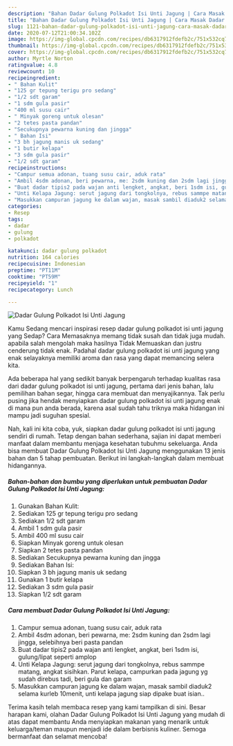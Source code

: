 ```yaml
---
description: "Bahan Dadar Gulung Polkadot Isi Unti Jagung | Cara Masak Dadar Gulung Polkadot Isi Unti Jagung Yang Bisa Manjain Lidah"
title: "Bahan Dadar Gulung Polkadot Isi Unti Jagung | Cara Masak Dadar Gulung Polkadot Isi Unti Jagung Yang Bisa Manjain Lidah"
slug: 1121-bahan-dadar-gulung-polkadot-isi-unti-jagung-cara-masak-dadar-gulung-polkadot-isi-unti-jagung-yang-bisa-manjain-lidah
date: 2020-07-12T21:00:34.102Z
image: https://img-global.cpcdn.com/recipes/db6317912fdefb2c/751x532cq70/dadar-gulung-polkadot-isi-unti-jagung-foto-resep-utama.jpg
thumbnail: https://img-global.cpcdn.com/recipes/db6317912fdefb2c/751x532cq70/dadar-gulung-polkadot-isi-unti-jagung-foto-resep-utama.jpg
cover: https://img-global.cpcdn.com/recipes/db6317912fdefb2c/751x532cq70/dadar-gulung-polkadot-isi-unti-jagung-foto-resep-utama.jpg
author: Myrtle Norton
ratingvalue: 4.8
reviewcount: 10
recipeingredient:
- " Bahan Kulit"
- "125 gr tepung terigu pro sedang"
- "1/2 sdt garam"
- "1 sdm gula pasir"
- "400 ml susu cair"
- " Minyak goreng untuk olesan"
- "2 tetes pasta pandan"
- "Secukupnya pewarna kuning dan jingga"
- " Bahan Isi"
- "3 bh jagung manis uk sedang"
- "1 butir kelapa"
- "3 sdm gula pasir"
- "1/2 sdt garam"
recipeinstructions:
- "Campur semua adonan, tuang susu cair, aduk rata"
- "Ambil 4sdm adonan, beri pewarna, me: 2sdm kuning dan 2sdm lagi jingga, selebihnya beri pasta pandan"
- "Buat dadar tipis2 pada wajan anti lengket, angkat, beri 1sdm isi, gulung/lipat seperti amplop"
- "Unti Kelapa Jagung: serut jagung dari tongkolnya, rebus sammpe matang, angkat sisihkan. Parut kelapa, campurkan pada jagung yg sudah direbus tadi, beri gula dan garam"
- "Masukkan campuran jagung ke dalam wajan, masak sambil diaduk2 selama kurleb 10menit, unti kelapa jagung siap dipake buat isian.."
categories:
- Resep
tags:
- dadar
- gulung
- polkadot

katakunci: dadar gulung polkadot 
nutrition: 164 calories
recipecuisine: Indonesian
preptime: "PT11M"
cooktime: "PT59M"
recipeyield: "1"
recipecategory: Lunch

---
```



![Dadar Gulung Polkadot Isi Unti Jagung](https://img-global.cpcdn.com/recipes/db6317912fdefb2c/751x532cq70/dadar-gulung-polkadot-isi-unti-jagung-foto-resep-utama.jpg)

Kamu Sedang mencari inspirasi resep dadar gulung polkadot isi unti jagung yang Sedap? Cara Memasaknya memang tidak susah dan tidak juga mudah. apabila salah mengolah maka hasilnya Tidak Memuaskan dan justru cenderung tidak enak. Padahal dadar gulung polkadot isi unti jagung yang enak selayaknya memiliki aroma dan rasa yang dapat memancing selera kita.

Ada beberapa hal yang sedikit banyak berpengaruh terhadap kualitas rasa dari dadar gulung polkadot isi unti jagung, pertama dari jenis bahan, lalu pemilihan bahan segar, hingga cara membuat dan menyajikannya. Tak perlu pusing jika hendak menyiapkan dadar gulung polkadot isi unti jagung enak di mana pun anda berada, karena asal sudah tahu triknya maka hidangan ini mampu jadi suguhan spesial.




Nah, kali ini kita coba, yuk, siapkan dadar gulung polkadot isi unti jagung sendiri di rumah. Tetap dengan bahan sederhana, sajian ini dapat memberi manfaat dalam membantu menjaga kesehatan tubuhmu sekeluarga. Anda bisa membuat Dadar Gulung Polkadot Isi Unti Jagung menggunakan 13 jenis bahan dan 5 tahap pembuatan. Berikut ini langkah-langkah dalam membuat hidangannya.

<!--inarticleads1-->

##### Bahan-bahan dan bumbu yang diperlukan untuk pembuatan Dadar Gulung Polkadot Isi Unti Jagung:

1. Gunakan  Bahan Kulit:
1. Sediakan 125 gr tepung terigu pro sedang
1. Sediakan 1/2 sdt garam
1. Ambil 1 sdm gula pasir
1. Ambil 400 ml susu cair
1. Siapkan  Minyak goreng untuk olesan
1. Siapkan 2 tetes pasta pandan
1. Sediakan Secukupnya pewarna kuning dan jingga
1. Sediakan  Bahan Isi:
1. Siapkan 3 bh jagung manis uk sedang
1. Gunakan 1 butir kelapa
1. Sediakan 3 sdm gula pasir
1. Siapkan 1/2 sdt garam




<!--inarticleads2-->

##### Cara membuat Dadar Gulung Polkadot Isi Unti Jagung:

1. Campur semua adonan, tuang susu cair, aduk rata
1. Ambil 4sdm adonan, beri pewarna, me: 2sdm kuning dan 2sdm lagi jingga, selebihnya beri pasta pandan
1. Buat dadar tipis2 pada wajan anti lengket, angkat, beri 1sdm isi, gulung/lipat seperti amplop
1. Unti Kelapa Jagung: serut jagung dari tongkolnya, rebus sammpe matang, angkat sisihkan. Parut kelapa, campurkan pada jagung yg sudah direbus tadi, beri gula dan garam
1. Masukkan campuran jagung ke dalam wajan, masak sambil diaduk2 selama kurleb 10menit, unti kelapa jagung siap dipake buat isian..




Terima kasih telah membaca resep yang kami tampilkan di sini. Besar harapan kami, olahan Dadar Gulung Polkadot Isi Unti Jagung yang mudah di atas dapat membantu Anda menyiapkan makanan yang menarik untuk keluarga/teman maupun menjadi ide dalam berbisnis kuliner. Semoga bermanfaat dan selamat mencoba!
